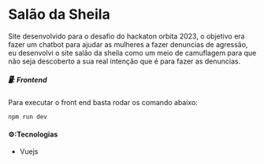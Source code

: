 # Salão da Sheila

Site desenvolvido para o desafio do hackaton orbita 2023, o objetivo era fazer um chatbot para ajudar as mulheres a fazer denuncias de agressão, eu desenvolvi o site salão da sheila como um meio de camuflagem para que não seja descoberto a sua real intenção que é para fazer as denuncias.

##### 🖥️: Frontend

Para executar o front end basta rodar os comando abaixo:

```shell
npm run dev
```

#### ⚙️:Tecnologias

- Vuejs
